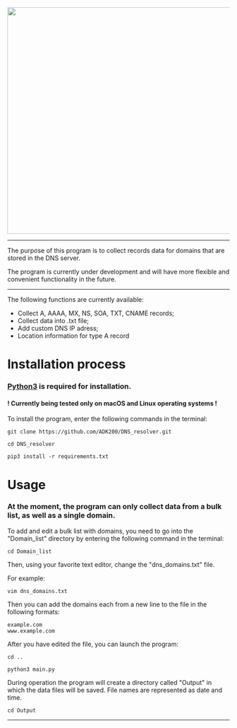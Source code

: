 
<img width="513" src="https://user-images.githubusercontent.com/85976942/191089269-0918c8c1-db83-4f67-bfcb-7218697960d6.png">

___

The purpose of this program is to collect records data for domains that are stored in the DNS server.

The program is currently under development and will have more flexible and convenient functionality in the future.

____

The following functions are currently available:

+ Collect A, AAAA, MX, NS, SOA, TXT, CNAME records;
+ Collect data into .txt file;
+ Add custom DNS IP adress;
+ Location information for type A record





#  Installation process


### [Python3](https://www.python.org/downloads/)  is required for installation.

#### ! Currently being tested only on macOS and Linux operating systems !


To install the program, enter the following commands in the terminal:

```
git clone https://github.com/ADK200/DNS_resolver.git 
```
```
cd DNS_resolver
```
```
pip3 install -r requirements.txt
```



# Usage

### At the moment, the program can only collect data from a bulk list, as well as a single domain. 
To add and edit a bulk list with domains, you need to go into the "Domain_list" directory by entering the following command in the terminal:
```
cd Domain_list
```
Then, using your favorite text editor, change the "dns_domains.txt" file.

For example:
```
vim dns_domains.txt
```
Then you can add the domains each from a new line to the file in the following formats:
```
example.com
www.example.com

```

After you have edited the file, you can launch the program:

```
cd ..
```
```
python3 main.py
```
During operation the program will create a directory called "Output" in which the data files will be saved.
File names are represented as date and time.
```
cd Output
```
_______
